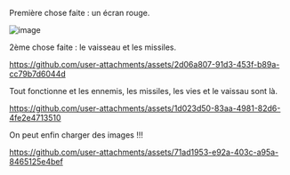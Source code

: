 
Première chose faite : un écran rouge.

![image](https://github.com/user-attachments/assets/33e673ba-ba4f-4fad-b0bf-ec59c7d89511)



2ème chose faite : le vaisseau et les missiles.

https://github.com/user-attachments/assets/2d06a807-91d3-453f-b89a-cc79b7d6044d



Tout fonctionne et les ennemis, les missiles, les vies et le vaissau sont là.

https://github.com/user-attachments/assets/1d023d50-83aa-4981-82d6-4fe2e4713510


On peut enfin charger des images !!!

https://github.com/user-attachments/assets/71ad1953-e92a-403c-a95a-8465125e4bef

